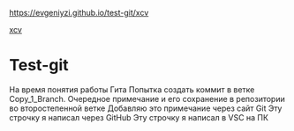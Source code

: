 https://evgeniyzi.github.io/test-git/xcv

[xcv](https://evgeniyzi.github.io/test-git/xcv)
# Test-git
На время понятия работы Гита
Попытка создать коммит в ветке Copy_1_Branch.
Очередное примечание и его сохранение в репозитории во второстепенной ветке
Добавляю это примечание через сайт Git
Эту строчку я написал через GitHub
Эту строчку я написал в VSC на ПК

